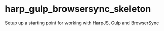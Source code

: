 # harp_gulp_browsersync_skeleton
Setup up a starting point for working with HarpJS, Gulp and BrowserSync
